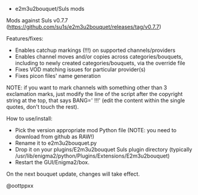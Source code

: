 * e2m3u2bouquet/Suls mods

Mods against Suls v0.7.7 (https://github.com/su1s/e2m3u2bouquet/releases/tag/v0.7.7)

Features/fixes:

* Enables catchup markings (!!!) on supported channels/providers
* Enables channel moves and/or copies across categories/bouquets,
including to newly created categories/bouquets, via the override file
* Fixes VOD matching issues for particular provider(s)
* Fixes picon files' name generation

NOTE: if you want to mark channels with something other than 3
exclamation marks, just modify the line of the script after the
copyright string at the top, that says BANG=' !!!' (edit the
content within the single quotes, don't touch the rest).

How to use/install:

* Pick the version appropriate mod Python file (NOTE: you need
to download from github as RAW!)
* Rename it to e2m3u2bouquet.py
* Drop it on your plugins/E2m3u2bouquet Suls plugin directory
(typically /usr/lib/enigma2/python/Plugins/Extensions/E2m3u2bouquet)
* Restart the GUI/Enigma2/box.

On the next bouquet update, changes will take effect.

@oottppxx
